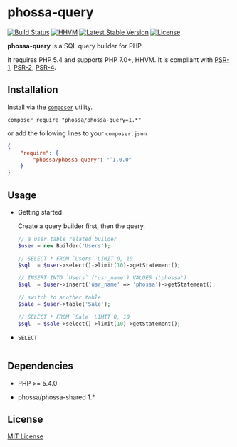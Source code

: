 # phossa-query
[![Build Status](https://travis-ci.org/phossa/phossa-query.svg?branch=master)](https://travis-ci.org/phossa/phossa-query)
[![HHVM](https://img.shields.io/hhvm/phossa/phossa-query.svg?style=flat)](http://hhvm.h4cc.de/package/phossa/phossa-query)
[![Latest Stable Version](https://img.shields.io/packagist/vpre/phossa/phossa-query.svg?style=flat)](https://packagist.org/packages/phossa/phossa-query)
[![License](https://poser.pugx.org/phossa/phossa-query/license)](http://mit-license.org/)

**phossa-query** is a SQL query builder for PHP.

It requires PHP 5.4 and supports PHP 7.0+, HHVM. It is compliant with
[PSR-1][PSR-1], [PSR-2][PSR-2], [PSR-4][PSR-4].

[PSR-1]: http://www.php-fig.org/psr/psr-1/ "PSR-1: Basic Coding Standard"
[PSR-2]: http://www.php-fig.org/psr/psr-2/ "PSR-2: Coding Style Guide"
[PSR-4]: http://www.php-fig.org/psr/psr-4/ "PSR-4: Autoloader"

Installation
---

Install via the [`composer`](https://getcomposer.org/) utility.

```
composer require "phossa/phossa-query=1.*"
```

or add the following lines to your `composer.json`

```json
{
    "require": {
        "phossa/phossa-query": "^1.0.0"
    }
}
```

Usage
---

- Getting started

  Create a query builder first, then the query.

  ```php
  // a user table related builder
  $user = new Builder('Users');

  // SELECT * FROM `Users` LIMIT 0, 10
  $sql  = $user->select()->limit(10)->getStatement();

  // INSERT INTO `Users` ('usr_name') VALUES ('phossa')
  $sql  = $user->insert('usr_name' => 'phossa')->getStatement();

  // switch to another table
  $sale = $user->table('Sale');

  // SELECT * FROM `Sale` LIMIT 0, 10
  $sql  = $sale->select()->limit(10)->getStatement();
  ```

- `SELECT`

  ```php

  ```

Dependencies
---

- PHP >= 5.4.0

- phossa/phossa-shared 1.*

License
---

[MIT License](http://mit-license.org/)
